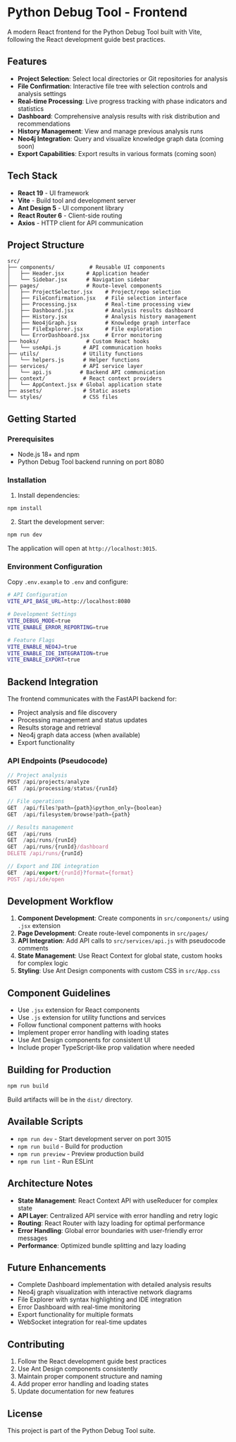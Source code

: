 # Python Debug Tool - Frontend

A modern React frontend for the Python Debug Tool built with Vite, following the React development guide best practices.

## Features

- **Project Selection**: Select local directories or Git repositories for analysis
- **File Confirmation**: Interactive file tree with selection controls and analysis settings
- **Real-time Processing**: Live progress tracking with phase indicators and statistics
- **Dashboard**: Comprehensive analysis results with risk distribution and recommendations
- **History Management**: View and manage previous analysis runs
- **Neo4j Integration**: Query and visualize knowledge graph data (coming soon)
- **Export Capabilities**: Export results in various formats (coming soon)

## Tech Stack

- **React 19** - UI framework
- **Vite** - Build tool and development server
- **Ant Design 5** - UI component library
- **React Router 6** - Client-side routing
- **Axios** - HTTP client for API communication

## Project Structure

```
src/
├── components/           # Reusable UI components
│   ├── Header.jsx       # Application header
│   └── Sidebar.jsx      # Navigation sidebar
├── pages/               # Route-level components
│   ├── ProjectSelector.jsx    # Project/repo selection
│   ├── FileConfirmation.jsx   # File selection interface
│   ├── Processing.jsx         # Real-time processing view
│   ├── Dashboard.jsx          # Analysis results dashboard
│   ├── History.jsx            # Analysis history management
│   ├── Neo4jGraph.jsx         # Knowledge graph interface
│   ├── FileExplorer.jsx       # File exploration
│   └── ErrorDashboard.jsx     # Error monitoring
├── hooks/               # Custom React hooks
│   └── useApi.js       # API communication hooks
├── utils/              # Utility functions
│   └── helpers.js      # Helper functions
├── services/           # API service layer
│   └── api.js         # Backend API communication
├── context/            # React context providers
│   └── AppContext.jsx # Global application state
├── assets/             # Static assets
└── styles/             # CSS files
```

## Getting Started

### Prerequisites

- Node.js 18+ and npm
- Python Debug Tool backend running on port 8080

### Installation

1. Install dependencies:
```bash
npm install
```

2. Start the development server:
```bash
npm run dev
```

The application will open at `http://localhost:3015`.

### Environment Configuration

Copy `.env.example` to `.env` and configure:

```bash
# API Configuration
VITE_API_BASE_URL=http://localhost:8080

# Development Settings
VITE_DEBUG_MODE=true
VITE_ENABLE_ERROR_REPORTING=true

# Feature Flags
VITE_ENABLE_NEO4J=true
VITE_ENABLE_IDE_INTEGRATION=true
VITE_ENABLE_EXPORT=true
```

## Backend Integration

The frontend communicates with the FastAPI backend for:

- Project analysis and file discovery
- Processing management and status updates
- Results storage and retrieval
- Neo4j graph data access (when available)
- Export functionality

### API Endpoints (Pseudocode)

```javascript
// Project analysis
POST /api/projects/analyze
GET  /api/processing/status/{runId}

// File operations
GET  /api/files?path={path}&python_only={boolean}
GET  /api/filesystem/browse?path={path}

// Results management
GET  /api/runs
GET  /api/runs/{runId}
GET  /api/runs/{runId}/dashboard
DELETE /api/runs/{runId}

// Export and IDE integration
GET  /api/export/{runId}?format={format}
POST /api/ide/open
```

## Development Workflow

1. **Component Development**: Create components in `src/components/` using `.jsx` extension
2. **Page Development**: Create route-level components in `src/pages/`
3. **API Integration**: Add API calls to `src/services/api.js` with pseudocode comments
4. **State Management**: Use React Context for global state, custom hooks for complex logic
5. **Styling**: Use Ant Design components with custom CSS in `src/App.css`

## Component Guidelines

- Use `.jsx` extension for React components
- Use `.js` extension for utility functions and services
- Follow functional component patterns with hooks
- Implement proper error handling with loading states
- Use Ant Design components for consistent UI
- Include proper TypeScript-like prop validation where needed

## Building for Production

```bash
npm run build
```

Build artifacts will be in the `dist/` directory.

## Available Scripts

- `npm run dev` - Start development server on port 3015
- `npm run build` - Build for production
- `npm run preview` - Preview production build
- `npm run lint` - Run ESLint

## Architecture Notes

- **State Management**: React Context API with useReducer for complex state
- **API Layer**: Centralized API service with error handling and retry logic
- **Routing**: React Router with lazy loading for optimal performance
- **Error Handling**: Global error boundaries with user-friendly error messages
- **Performance**: Optimized bundle splitting and lazy loading

## Future Enhancements

- Complete Dashboard implementation with detailed analysis results
- Neo4j graph visualization with interactive network diagrams
- File Explorer with syntax highlighting and IDE integration
- Error Dashboard with real-time monitoring
- Export functionality for multiple formats
- WebSocket integration for real-time updates

## Contributing

1. Follow the React development guide best practices
2. Use Ant Design components consistently
3. Maintain proper component structure and naming
4. Add proper error handling and loading states
5. Update documentation for new features

## License

This project is part of the Python Debug Tool suite.
